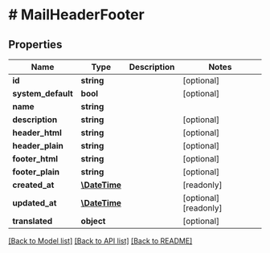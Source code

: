 # # MailHeaderFooter

## Properties

Name | Type | Description | Notes
------------ | ------------- | ------------- | -------------
**id** | **string** |  | [optional]
**system_default** | **bool** |  | [optional]
**name** | **string** |  |
**description** | **string** |  | [optional]
**header_html** | **string** |  | [optional]
**header_plain** | **string** |  | [optional]
**footer_html** | **string** |  | [optional]
**footer_plain** | **string** |  | [optional]
**created_at** | [**\DateTime**](\DateTime.md) |  | [readonly]
**updated_at** | [**\DateTime**](\DateTime.md) |  | [optional] [readonly]
**translated** | **object** |  | [optional]

[[Back to Model list]](../../README.md#models) [[Back to API list]](../../README.md#endpoints) [[Back to README]](../../README.md)
